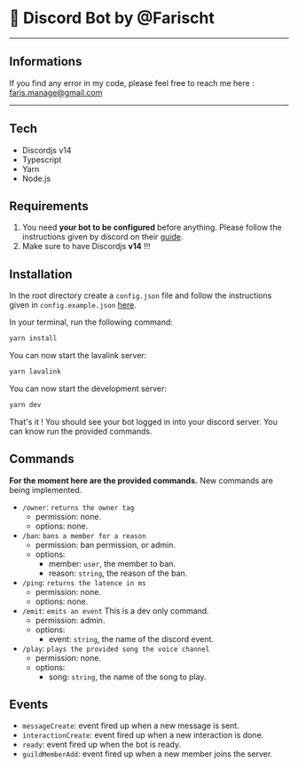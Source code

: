 # 🚀 Discord Bot by @Farischt

---

## Informations

If you find any error in my code, please feel free to reach me here : faris.manage@gmail.com

---

## Tech

- Discordjs v14
- Typescript
- Yarn
- Node.js

## Requirements

1. You need **your bot to be configured** before anything. Please follow the instructions given by discord on their [guide](https://discordjs.guide/).
2. Make sure to have Discordjs **v14** !!!

## Installation

In the root directory create a `config.json` file and follow the instructions given in `config.example.json` [here](config.example.json).

In your terminal, run the following command:

```bash
yarn install
```

You can now start the lavalink server:

```bash
yarn lavalink
```

You can now start the development server:

```bash
yarn dev
```

That's it ! You should see your bot logged in into your discord server. You can know run the provided commands.

## Commands

**For the moment here are the provided commands.** New commands are being implemented.

- `/owner`: `returns the owner tag`
  - permission: none.
  - options: none.
- `/ban`: `bans a member for a reason`
  - permission: ban permission, or admin.
  - options:
    - member: `user`, the member to ban.
    - reason: `string`, the reason of the ban.
- `/ping`: `returns the latence in ms`
  - permission: none.
  - options: none.
- `/emit`: `emits an event` This is a dev only command.
  - permission: admin.
  - options:
    - event: `string`, the name of the discord event.
- `/play`: `plays the provided song the voice channel`
  - permission: none.
  - options:
    - song: `string`, the name of the song to play.

## Events

- `messageCreate`: event fired up when a new message is sent.
- `interactionCreate`: event fired up when a new interaction is done.
- `ready`: event fired up when the bot is ready.
- `guildMemberAdd`: event fired up when a new member joins the server.

